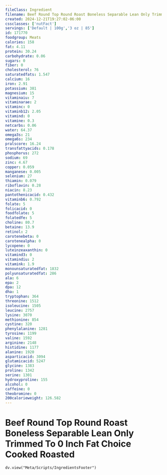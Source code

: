 ```yaml
---
fileClass: Ingredient
filename: Beef Round Top Round Roast Boneless Separable Lean Only Trimmed To 0 Inch Fat Choice Cooked Roasted
created: 2024-12-21T19:27:02-06:00
cssclasses: ['nutFact']
servings: ['Default | 100g','3 oz | 85']
id: 171770
foodgroup: Meats
calories: 158
fat: 4.11
protein: 30.24
carbohydrate: 0.06
sugars: 0
fiber: 0
cholesterol: 76
saturatedfats: 1.547
calcium: 16
iron: 2.91
potassium: 381
magnesium: 15
vitaminaiu: 7
vitaminarae: 2
vitaminc: 0
vitaminb12: 2.05
vitamind: 0
vitamine: 0.3
netcarbs: 0.06
water: 64.37
omega3s: 21
omega6s: 234
pralscore: 16.24
transfattyacids: 0.178
phosphorus: 272
sodium: 69
zinc: 4.67
copper: 0.059
manganese: 0.005
selenium: 27
thiamin: 0.079
riboflavin: 0.28
niacin: 8.23
pantothenicacid: 0.432
vitaminb6: 0.792
folate: 5
folicacid: 0
foodfolate: 5
folatedfe: 5
choline: 80.7
betaine: 13.9
retinol: 2
carotenebeta: 0
carotenealpha: 0
lycopene: 0
luteinzeaxanthin: 0
vitamind3: 0
vitamindiu: 2
vitamink: 1.9
monounsaturatedfat: 1832
polyunsaturatedfat: 286
ala: 6
epa: 2
dpa: 12
dha: 1
tryptophan: 364
threonine: 1512
isoleucine: 1505
leucine: 2757
lysine: 3070
methionine: 854
cystine: 320
phenylalanine: 1281
tyrosine: 1199
valine: 1592
arginine: 2148
histidine: 1177
alanine: 1920
asparticacid: 3094
glutamicacid: 5247
glycine: 1383
proline: 1342
serine: 1301
hydroxyproline: 155
alcohol: 0
caffeine: 0
theobromine: 0
200calorieweight: 126.582
---
```


# Beef Round Top Round Roast Boneless Separable Lean Only Trimmed To 0 Inch Fat Choice Cooked Roasted

```dataviewjs
dv.view("Meta/Scripts/IngredientsFooter")
```